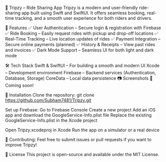 🚗 Tripzy – Ride Sharing App
Tripzy is a modern and user-friendly ride-sharing app built using Swift and SwiftUI. It offers seamless booking, real-time tracking, and a smooth user experience for both riders and drivers.

🌟 Features
✅ User Authentication – Secure login & registration with Firebase
✅ Ride Booking – Easily request rides with pickup and drop-off locations
✅ Real-Time Tracking – Live location updates of rides
✅ Payment Integration – Secure online payments (planned)
✅ History & Receipts – View past rides and invoices
✅ Dark Mode Support – Seamless UI for both light and dark mode

🛠️ Tech Stack
Swift & SwiftUI – For building a smooth and modern UI
Xcode – Development environment
Firebase – Backend services (Authentication, Database, Storage)
CoreData – Local data persistence
📷 Screenshots
🚀 Coming soon!

🔧 Installation
Clone the repository: git clone https://github.com/Subham7481/Tripzy.git


Set up Firebase:
Go to Firebase Console
Create a new project
Add an iOS app and download the GoogleService-Info.plist file
Replace the existing GoogleService-Info.plist in the Xcode project

Open Tripzy.xcodeproj in Xcode
Run the app on a simulator or a real device

🤝 Contributing: Feel free to submit issues or pull requests if you want to improve Tripzy!

📜 License
This project is open-source and available under the MIT License.
